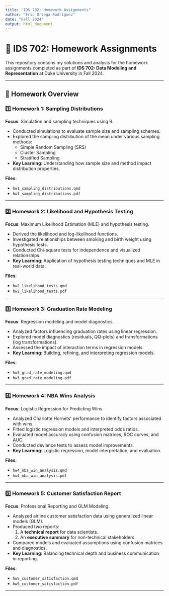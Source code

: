 ```yaml
---
title: "IDS 702: Homework Assignments"
author: "Eric Ortega Rodriguez"
date: "Fall 2024"
output: html_document
---
```


# 📝 IDS 702: Homework Assignments  
This repository contains my solutions and analysis for the homework assignments completed as part of **IDS 702: Data Modeling and Representation** at Duke University in Fall 2024.

---

## 📂 **Homework Overview**  

### **1️⃣ Homework 1: Sampling Distributions**  
**Focus**: Simulation and sampling techniques using R.  
- Conducted simulations to evaluate sample size and sampling schemes.  
- Explored the sampling distribution of the mean under various sampling methods:  
  - Simple Random Sampling (SRS)  
  - Cluster Sampling  
  - Stratified Sampling  
- **Key Learning**: Understanding how sample size and method impact distribution properties.  

**Files**:  
- `hw1_sampling_distributions.qmd`  
- `hw1_sampling_distributions.pdf`  

---

### **2️⃣ Homework 2: Likelihood and Hypothesis Testing**  
**Focus**: Maximum Likelihood Estimation (MLE) and hypothesis testing.  
- Derived the likelihood and log-likelihood functions.  
- Investigated relationships between smoking and birth weight using hypothesis tests.  
- Conducted Chi-square tests for independence and visualized relationships.  
- **Key Learning**: Application of hypothesis testing techniques and MLE in real-world data.  

**Files**:  
- `hw2_likelihood_tests.qmd`  
- `hw2_likelihood_tests.pdf`  

---

### **3️⃣ Homework 3: Graduation Rate Modeling**  
**Focus**: Regression modeling and model diagnostics.  
- Analyzed factors influencing graduation rates using linear regression.  
- Explored model diagnostics (residuals, QQ-plots) and transformations (log transformations).  
- Assessed the impact of interaction terms in regression models.  
- **Key Learning**: Building, refining, and interpreting regression models.  

**Files**:  
- `hw3_grad_rate_modeling.qmd`  
- `hw3_grad_rate_modeling.pdf`  

---

### **4️⃣ Homework 4: NBA Wins Analysis**  
**Focus**: Logistic Regression for Predicting Wins.  
- Analyzed Charlotte Hornets' performance to identify factors associated with wins.  
- Fitted logistic regression models and interpreted odds ratios.  
- Evaluated model accuracy using confusion matrices, ROC curves, and AUC.  
- Conducted deviance tests to assess model improvements.  
- **Key Learning**: Logistic regression, model interpretation, and evaluation.  

**Files**:  
- `hw4_nba_win_analysis.qmd`  
- `hw4_nba_win_analysis.pdf`  

---

### **5️⃣ Homework 5: Customer Satisfaction Report**  
**Focus**: Professional Reporting and GLM Modeling.  
- Analyzed airline customer satisfaction data using generalized linear models (GLM).  
- Produced two reports:  
  1. A **technical report** for data scientists.  
  2. An **executive summary** for non-technical stakeholders.  
- Compared models and evaluated assumptions using confusion matrices and diagnostics.  
- **Key Learning**: Balancing technical depth and business communication in reporting.  

**Files**:  
- `hw5_customer_satisfaction.qmd`  
- `hw5_customer_satisfaction.pdf`  

---